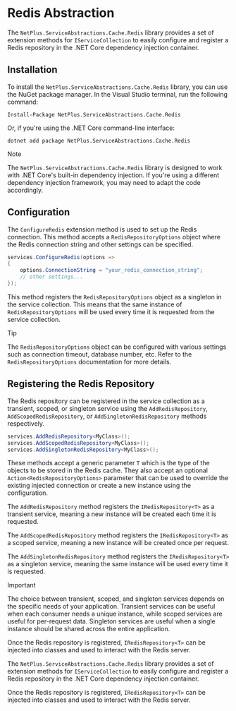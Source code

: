 # Redis Abstraction

The `NetPlus.ServiceAbstractions.Cache.Redis` library provides a set of extension methods for `IServiceCollection` to easily configure and register a Redis repository in the .NET Core dependency injection container.

## Installation

To install the `NetPlus.ServiceAbstractions.Cache.Redis` library, you can use the NuGet package manager. In the Visual Studio terminal, run the following command:

```shell
Install-Package NetPlus.ServiceAbstractions.Cache.Redis
```

Or, if you're using the .NET Core command-line interface:

```shell
dotnet add package NetPlus.ServiceAbstractions.Cache.Redis
```

> [!NOTE]
> The `NetPlus.ServiceAbstractions.Cache.Redis` library is designed to work with .NET Core's built-in dependency injection. If you're using a different dependency injection framework, you may need to adapt the code accordingly.

## Configuration

The `ConfigureRedis` extension method is used to set up the Redis connection. This method accepts a `RedisRepositoryOptions` object where the Redis connection string and other settings can be specified.

```csharp
services.ConfigureRedis(options =>
{
    options.ConnectionString = "your_redis_connection_string";
    // other settings...
});
```

This method registers the `RedisRepositoryOptions` object as a singleton in the service collection. This means that the same instance of `RedisRepositoryOptions` will be used every time it is requested from the service collection.

> [!TIP]
> The `RedisRepositoryOptions` object can be configured with various settings such as connection timeout, database number, etc. Refer to the `RedisRepositoryOptions` documentation for more details.

## Registering the Redis Repository

The Redis repository can be registered in the service collection as a transient, scoped, or singleton service using the `AddRedisRepository`, `AddScopedRedisRepository`, or `AddSingletonRedisRepository` methods respectively.

```csharp
services.AddRedisRepository<MyClass>();
services.AddScopedRedisRepository<MyClass>();
services.AddSingletonRedisRepository<MyClass>();
```

These methods accept a generic parameter `T` which is the type of the objects to be stored in the Redis cache. They also accept an optional `Action<RedisRepositoryOptions>` parameter that can be used to override the existing injected connection or create a new instance using the configuration.

The `AddRedisRepository` method registers the `IRedisRepository<T>` as a transient service, meaning a new instance will be created each time it is requested.

The `AddScopedRedisRepository` method registers the `IRedisRepository<T>` as a scoped service, meaning a new instance will be created once per request.

The `AddSingletonRedisRepository` method registers the `IRedisRepository<T>` as a singleton service, meaning the same instance will be used every time it is requested.

> [!IMPORTANT]
> The choice between transient, scoped, and singleton services depends on the specific needs of your application. Transient services can be useful when each consumer needs a unique instance, while scoped services are useful for per-request data. Singleton services are useful when a single instance should be shared across the entire application.

Once the Redis repository is registered, `IRedisRepository<T>` can be injected into classes and used to interact with the Redis server.

The `NetPlus.ServiceAbstractions.Cache.Redis` library provides a set of extension methods for `IServiceCollection` to easily configure and register a Redis repository in the .NET Core dependency injection container.

Once the Redis repository is registered, `IRedisRepository<T>` can be injected into classes and used to interact with the Redis server.

